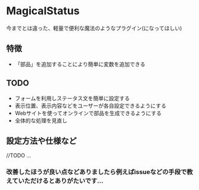 # MagicalStatus
今までとは違った、軽量で便利な魔法のようなプラグイン(になってほしい)

## 特徴
* 「部品」を追加することにより簡単に変数を追加できる

## TODO
* フォームを利用しステータス文を簡単に設定する
* 表示位置、表示内容などをユーザーが各自設定できるようにする
* Webサイトを使ってオンラインで部品を生成できるようにする
* 全体的な処理を見直し

## 設定方法や仕様など
//TODO ...

### 改善したほうが良い点などありましたら例えばissueなどの手段で教えていただけるとありがたいです...